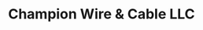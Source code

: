---
title: "Champion Wire & Cable LLC"
url: /tempe/champion-wire-and-cable-llc/
shop: electrical
---